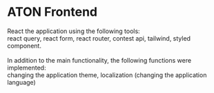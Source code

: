 # ATON Frontend

React the application using the following tools: \
react query, react form, react router, contest api, tailwind, styled component. <br><br>
In addition to the main functionality, the following functions were implemented: \
changing the application theme, localization (changing the application language)
